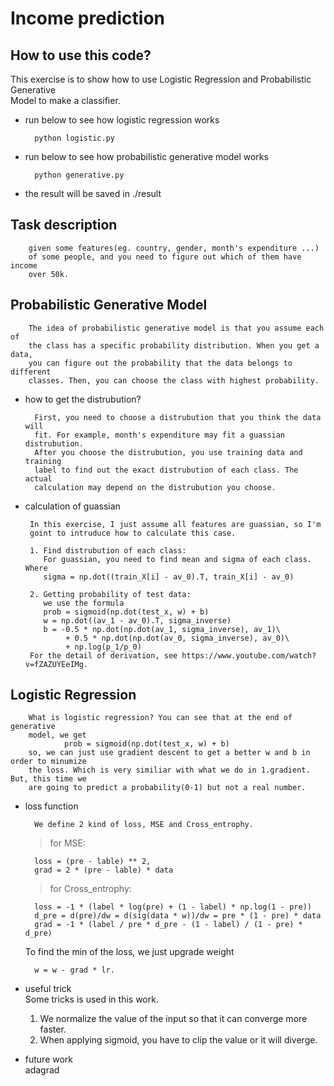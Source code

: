 # Income prediction
## How to use this code?
This exercise is to show how to use Logistic Regression and Probabilistic Generative  
Model to make a classifier.
* run below to see how logistic regression works

        python logistic.py
* run below to see how probabilistic generative model works

        python generative.py
* the result will be saved in ./result

## Task description
        given some features(eg. country, gender, month's expenditure ...)  
        of some people, and you need to figure out which of them have income  
        over 50k.

## Probabilistic Generative Model
        The idea of probabilistic generative model is that you assume each of 
        the class has a specific probability distribution. When you get a data,
        you can figure out the probability that the data belongs to different 
        classes. Then, you can choose the class with highest probability.
* how to get the distrubution?

        First, you need to choose a distrubution that you think the data will
        fit. For example, month's expenditure may fit a guassian distrubution.
        After you choose the distrubution, you use training data and training
        label to find out the exact distrubution of each class. The actual 
        calculation may depend on the distrubution you choose.
        
 * calculation of guassian
 
        In this exercise, I just assume all features are guassian, so I'm  
        goint to intruduce how to calculate this case.
        
        1. Find distrubution of each class:
           For guassian, you need to find mean and sigma of each class. Where
           sigma = np.dot((train_X[i] - av_0).T, train_X[i] - av_0)
           
        2. Getting probability of test data:
           we use the formula
           prob = sigmoid(np.dot(test_x, w) + b)
           w = np.dot((av_1 - av_0).T, sigma_inverse)
           b = -0.5 * np.dot(np.dot(av_1, sigma_inverse), av_1)\
                + 0.5 * np.dot(np.dot(av_0, sigma_inverse), av_0)\
                + np.log(p_1/p_0)
        For the detail of derivation, see https://www.youtube.com/watch?v=fZAZUYEeIMg.

## Logistic Regression
        What is logistic regression? You can see that at the end of generative
        model, we get 
                prob = sigmoid(np.dot(test_x, w) + b)
        so, we can just use gradient descent to get a better w and b in order to minumize 
        the loss. Which is very similiar with what we do in 1.gradient. But, this time we 
        are going to predict a probability(0-1) but not a real number.  
 
* loss function
   
        We define 2 kind of loss, MSE and Cross_entrophy.
        
    > for MSE:    
        
        loss = (pre - lable) ** 2, 
        grad = 2 * (pre - lable) * data 
        
    > for Cross_entrophy:         
        
        loss = -1 * (label * log(pre) + (1 - label) * np.log(1 - pre))
        d_pre = d(pre)/dw = d(sig(data * w))/dw = pre * (1 - pre) * data
        grad = -1 * (label / pre * d_pre - (1 - label) / (1 - pre) * d_pre)

    To find the min of the loss, we just upgrade weight  
    
        w = w - grad * lr.
        
* useful trick   
    Some tricks is used in this work.  
    1. We normalize the value of the input so that it can converge more faster.  
    2. When applying sigmoid, you have to clip the value or it will diverge.  
* future work    
    adagrad  
